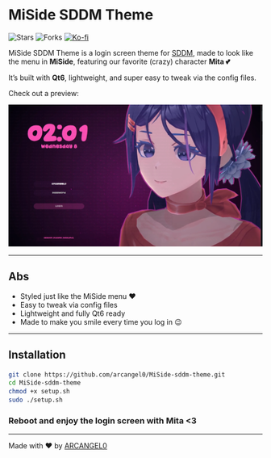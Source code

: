 # MiSide SDDM Theme

![Stars](https://img.shields.io/github/stars/arcangel0/MiSide-sddm-theme?color=dd864a&labelColor=1b1b25&style=for-the-badge)
![Forks](https://img.shields.io/github/forks/arcangel0/MiSide-sddm-theme?color=bf616a&labelColor=1b1b25&style=for-the-badge)
[![Ko-fi](https://img.shields.io/badge/support_me_on_ko--fi-F16061?style=for-the-badge&logo=kofi&logoColor=f5f5f5)](https://ko-fi.com/arcangel0)

MiSide SDDM Theme is a login screen theme for [SDDM](https://github.com/sddm/sddm/), made to look like the menu in **MiSide**, featuring our favorite (crazy) character **Mita 💕**  

It’s built with **Qt6**, lightweight, and super easy to tweak via the config files.  

Check out a preview: 

![Preview](preview.png)

---

## Abs

- Styled just like the MiSide menu ❤️  
- Easy to tweak via config files  
- Lightweight and fully Qt6 ready  
- Made to make you smile every time you log in 😉  

---

## Installation
 ```bash
 git clone https://github.com/arcangel0/MiSide-sddm-theme.git
 cd MiSide-sddm-theme
 chmod +x setup.sh
 sudo ./setup.sh
 ```  

 ### Reboot and enjoy the login screen with Mita <3 

 <hr> 

 Made with ❤️ by [ARCANGEL0](https://github.com/ARCANGEL0)
